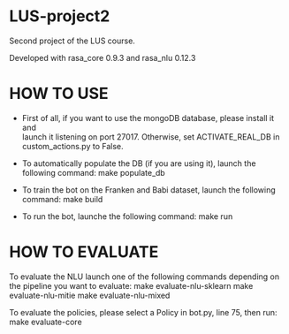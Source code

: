 # LUS-project2
Second project of the LUS course.

Developed with rasa_core 0.9.3 and rasa_nlu 0.12.3

# HOW TO USE
- First of all, if you want to use the mongoDB database, please install it and \
launch it listening on port 27017. Otherwise, set ACTIVATE_REAL_DB in \
custom_actions.py to False.

- To automatically populate the DB (if you are using it), launch the following command:
make populate_db

- To train the bot on the Franken and Babi dataset, launch the following command:
make build

- To run the bot, launche the following command:
make run


# HOW TO EVALUATE
To evaluate the NLU launch one of the following commands depending on the pipeline you want to evaluate:
make evaluate-nlu-sklearn
make evaluate-nlu-mitie
make evaluate-nlu-mixed

To evaluate the policies, please select a Policy in bot.py, line 75, then run:
make evaluate-core
